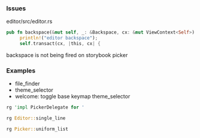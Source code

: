 
### Issues

editor/src/editor.rs

```rust
pub fn backspace(&mut self, _: &Backspace, cx: &mut ViewContext<Self>) {
     println!("editor backspace");
     self.transact(cx, |this, cx| {
```

backspace is not being fired on storybook picker

### Examples

- file_finder
- theme_selector
- welcome: toggle base keymap theme_selector

```rust
rg 'impl PickerDelegate for '
```

```rust
rg Editor::single_line
```

```rust
rg Picker::uniform_list
```

